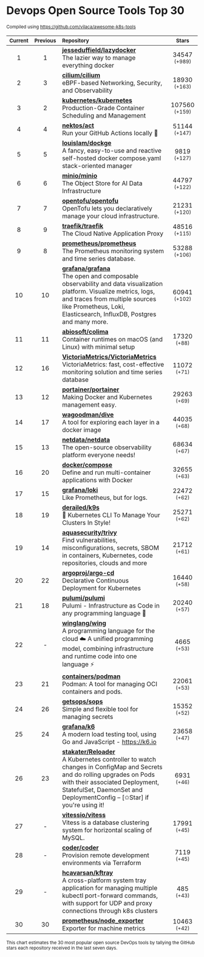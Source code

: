 # Devops Open Source Tools Top 30
<sup>Compiled using https://github.com/vilaca/awesome-k8s-tools</sup>
<div align="center">

|<sub>Current</sub>|<sub>Previous</sub>|<sub>Repository</sub>|<sub>Stars</sub>|
|:---:|:---:|:---|:---:|
|1|1|[**jesseduffield/lazydocker**](https://github.com/jesseduffield/lazydocker)<br/>The lazier way to manage everything docker|34547 <sup>(+989)</sup>|
|2|3|[**cilium/cilium**](https://github.com/cilium/cilium)<br/>eBPF-based Networking, Security, and Observability|18930 <sup>(+163)</sup>|
|3|2|[**kubernetes/kubernetes**](https://github.com/kubernetes/kubernetes)<br/>Production-Grade Container Scheduling and Management|107560 <sup>(+159)</sup>|
|4|4|[**nektos/act**](https://github.com/nektos/act)<br/>Run your GitHub Actions locally 🚀|51144 <sup>(+147)</sup>|
|5|5|[**louislam/dockge**](https://github.com/louislam/dockge)<br/>A fancy, easy-to-use and reactive self-hosted docker compose.yaml stack-oriented manager|9819 <sup>(+127)</sup>|
|6|6|[**minio/minio**](https://github.com/minio/minio)<br/>The Object Store for AI Data Infrastructure|44797 <sup>(+122)</sup>|
|7|7|[**opentofu/opentofu**](https://github.com/opentofu/opentofu)<br/>OpenTofu lets you declaratively manage your cloud infrastructure.|21231 <sup>(+120)</sup>|
|8|9|[**traefik/traefik**](https://github.com/traefik/traefik)<br/>The Cloud Native Application Proxy|48516 <sup>(+115)</sup>|
|9|8|[**prometheus/prometheus**](https://github.com/prometheus/prometheus)<br/>The Prometheus monitoring system and time series database.|53288 <sup>(+106)</sup>|
|10|10|[**grafana/grafana**](https://github.com/grafana/grafana)<br/>The open and composable observability and data visualization platform. Visualize metrics, logs, and traces from multiple sources like Prometheus, Loki, Elasticsearch, InfluxDB, Postgres and many more. |60941 <sup>(+102)</sup>|
|11|11|[**abiosoft/colima**](https://github.com/abiosoft/colima)<br/>Container runtimes on macOS (and Linux) with minimal setup|17320 <sup>(+88)</sup>|
|12|16|[**VictoriaMetrics/VictoriaMetrics**](https://github.com/VictoriaMetrics/VictoriaMetrics)<br/>VictoriaMetrics: fast, cost-effective monitoring solution and time series database|11072 <sup>(+71)</sup>|
|13|12|[**portainer/portainer**](https://github.com/portainer/portainer)<br/>Making Docker and Kubernetes management easy.|29263 <sup>(+69)</sup>|
|14|17|[**wagoodman/dive**](https://github.com/wagoodman/dive)<br/>A tool for exploring each layer in a docker image|44035 <sup>(+68)</sup>|
|15|13|[**netdata/netdata**](https://github.com/netdata/netdata)<br/>The open-source observability platform everyone needs!|68634 <sup>(+67)</sup>|
|16|20|[**docker/compose**](https://github.com/docker/compose)<br/>Define and run multi-container applications with Docker|32655 <sup>(+63)</sup>|
|17|15|[**grafana/loki**](https://github.com/grafana/loki)<br/>Like Prometheus, but for logs.|22472 <sup>(+62)</sup>|
|18|19|[**derailed/k9s**](https://github.com/derailed/k9s)<br/>🐶 Kubernetes CLI To Manage Your Clusters In Style!|25271 <sup>(+62)</sup>|
|19|14|[**aquasecurity/trivy**](https://github.com/aquasecurity/trivy)<br/>Find vulnerabilities, misconfigurations, secrets, SBOM in containers, Kubernetes, code repositories, clouds and more|21712 <sup>(+61)</sup>|
|20|22|[**argoproj/argo-cd**](https://github.com/argoproj/argo-cd)<br/>Declarative Continuous Deployment for Kubernetes|16440 <sup>(+58)</sup>|
|21|18|[**pulumi/pulumi**](https://github.com/pulumi/pulumi)<br/>Pulumi - Infrastructure as Code in any programming language 🚀|20240 <sup>(+57)</sup>|
|22|-|[**winglang/wing**](https://github.com/winglang/wing)<br/>A programming language for the cloud ☁️ A unified programming model, combining infrastructure and runtime code into one language ⚡|4665 <sup>(+53)</sup>|
|23|21|[**containers/podman**](https://github.com/containers/podman)<br/>Podman: A tool for managing OCI containers and pods.|22061 <sup>(+53)</sup>|
|24|26|[**getsops/sops**](https://github.com/getsops/sops)<br/>Simple and flexible tool for managing secrets|15352 <sup>(+52)</sup>|
|25|24|[**grafana/k6**](https://github.com/grafana/k6)<br/>A modern load testing tool, using Go and JavaScript - https://k6.io|23658 <sup>(+47)</sup>|
|26|23|[**stakater/Reloader**](https://github.com/stakater/Reloader)<br/>A Kubernetes controller to watch changes in ConfigMap and Secrets and do rolling upgrades on Pods with their associated Deployment, StatefulSet, DaemonSet and DeploymentConfig – [✩Star] if you're using it!|6931 <sup>(+46)</sup>|
|27|-|[**vitessio/vitess**](https://github.com/vitessio/vitess)<br/>Vitess is a database clustering system for horizontal scaling of MySQL.|17991 <sup>(+45)</sup>|
|28|-|[**coder/coder**](https://github.com/coder/coder)<br/>Provision remote development environments via Terraform|7119 <sup>(+45)</sup>|
|29|-|[**hcavarsan/kftray**](https://github.com/hcavarsan/kftray)<br/>A cross-platform system tray application for managing multiple kubectl port-forward commands, with support for UDP and proxy connections through k8s clusters|485 <sup>(+43)</sup>|
|30|30|[**prometheus/node_exporter**](https://github.com/prometheus/node_exporter)<br/>Exporter for machine metrics|10463 <sup>(+42)</sup>|


</div>

<sub>This chart estimates the 30 most popular open source DevOps tools by tallying the GitHub stars each repository received in the last seven days.</sub>

